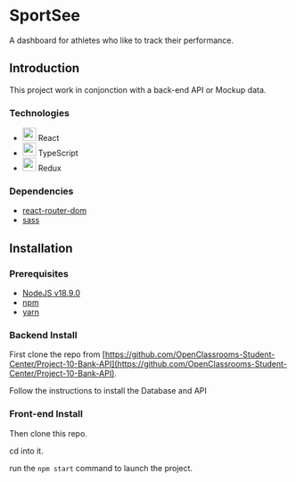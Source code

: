 # SportSee

A dashboard for athletes who like to track their performance.

## Introduction

This project work in conjonction with a back-end API or Mockup data.

### Technologies

- <img src="https://user-images.githubusercontent.com/25181517/183897015-94a058a6-b86e-4e42-a37f-bf92061753e5.png" width="24"/> React
- <img src="https://user-images.githubusercontent.com/25181517/183890598-19a0ac2d-e88a-4005-a8df-1ee36782fde1.png" width="24"/> TypeScript
- <img src="raw.githubusercontent.com/reduxjs/redux/master/logo/logo.png" width="24"/> Redux

### Dependencies

- [react-router-dom](https://reactrouter.com/en/main)
- [sass](https://sass-lang.com/)

## Installation

### Prerequisites

- [NodeJS v18.9.0](https://nodejs.org/en/)
- [npm](https://www.npmjs.com/)
- [yarn](https://yarnpkg.com/getting-started/install)

### Backend Install

First clone the repo from [https://github.com/OpenClassrooms-Student-Center/Project-10-Bank-API](https://github.com/OpenClassrooms-Student-Center/Project-10-Bank-API).

Follow the instructions to install the Database and API

### Front-end Install

Then clone this repo.

cd into it.

run the `npm start` command to launch the project.

